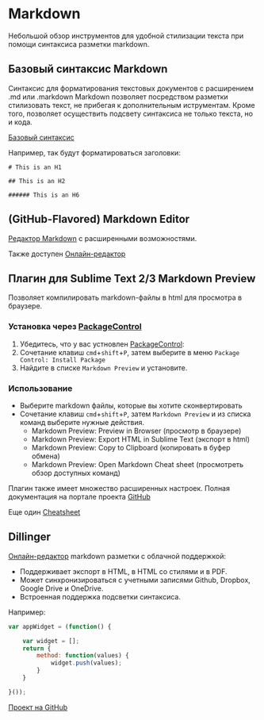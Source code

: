 # 	Markdown 
Небольшой обзор инструментов для удобной стилизации текста при помощи синтаксиса разметки markdown.

## Базовый синтаксис Markdown
Синтаксис для форматирования  текстовых документов  с расширением .md или .markdown
Markdown позволяет посредством разметки стилизовать текст, не прибегая к дополнительным иструментам.
Кроме того, позволяет осуществить подсвету синтаксиса не только текста, но и кода.

[Базовый синтаксис](https://help.github.com/articles/markdown-basics/)

Например, так будут форматироваться заголовки:

<pre><code># This is an H1

## This is an H2

###### This is an H6
</code></pre>

## (GitHub-Flavored) Markdown Editor

[Редактор Markdown](https://guides.github.com/features/mastering-markdown/#GitHub-flavored-markdown) с расширенными возможностями.

Также доступен [Онлайн-редактор](https://jbt.github.io/markdown-editor/) 

## Плагин для Sublime Text 2/3  Markdown Preview
Позволяет компилировать markdown-файлы в html  для просмотра в браузере.

### Установка через [PackageControl](https://packagecontrol.io/)

1. Убедитесь, что у вас устновлен [PackageControl](https://packagecontrol.io/):
2. Сочетание клавиш `cmd`+`shift`+`P`, затем выберите в меню `Package Control: Install Package`
3. Найдите в списке `Markdown Preview` и установите.

### Использование

* Выберите markdown файлы, которые вы хотите сконвертировать
* Сочетание клавиш `cmd`+`shift`+`P`, затем `Markdown Preview` и из списка команд выберите нужные действия.
	- Markdown Preview: Preview in Browser (просмотр в браузере)
	- Markdown Preview: Export HTML in Sublime Text (экспорт в html)
	- Markdown Preview: Copy to Clipboard (копировать в буфер обмена)
	- Markdown Preview: Open Markdown Cheat sheet (просмотреть обзор доступных команд)

Плагин также имеет множество расширенных настроек. Полная документация на портале проекта  [GitHub](https://github.com/revolunet/sublimetext-markdown-preview)

Еще один [Cheatsheet](https://github.com/adam-p/markdown-here/wiki/Markdown-Cheatsheet)	

## Dillinger

[Онлайн-редактор](http://dillinger.io/) markdown разметки с  облачной поддержкой:

* Поддерживает экспорт в HTML, в HTML cо стилями и в PDF.
* Может синхронизироваться с учетными записями Github, Dropbox, Google Drive и OneDrive.
* Встроенная поддержка подсветки синтаксиса. 

Например:

```javascript
var appWidget = (function() { 

	var widget = [];
	return { 
		method: function(values) { 		
			widget.push(values);
		}
	} 

}());
```
[Проект на GitHub](https://github.com/joemccann/dillingerr)
